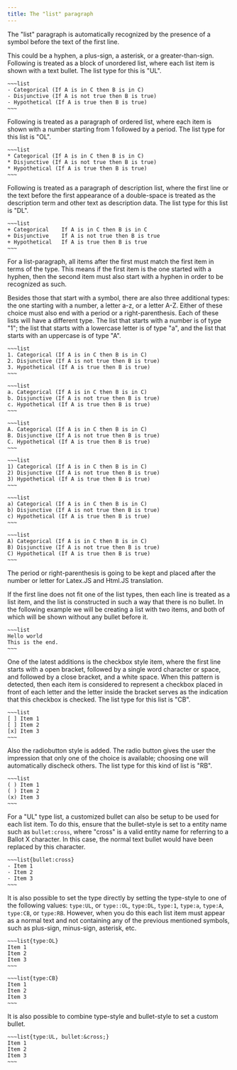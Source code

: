 ```yaml
---
title: The "list" paragraph
---
```


The "list" paragraph is automatically recognized
by the presence of a symbol before 
the text of the first line.

This could be a hyphen, a plus-sign, a asterisk,
or a greater-than-sign. 
Following is treated as a block of unordered list,
where each list item is shown with a text bullet.
The list type for this is "UL".

    ~~~list
    - Categorical (If A is in C then B is in C)
    - Disjunctive (If A is not true then B is true)
    - Hypothetical (If A is true then B is true)
    ~~~

Following is treated as a paragraph of ordered list,
where each item is shown with a number starting from
1 followed by a period. The list type for this list
is "OL".

    ~~~list
    * Categorical (If A is in C then B is in C)
    * Disjunctive (If A is not true then B is true)
    * Hypothetical (If A is true then B is true)
    ~~~

Following is treated as a paragraph of description list,
where the first line or the text before the first appearance
of a double-space is treated as the description term
and other text as description data. The list type for this
list is "DL".

    ~~~list
    + Categorical    If A is in C then B is in C
    + Disjunctive    If A is not true then B is true
    + Hypothetical   If A is true then B is true
    ~~~

For a list-paragraph, 
all items after the first must match the first item
in terms of the type. 
This means if the first item is the one started 
with a hyphen, then the second item must also 
start with a hyphen in order to be recognized
as such. 

Besides those that start with a symbol, there
are also three additional types: the one 
starting with a number, a letter a-z, or a letter
A-Z. Either of these choice must also end
with a period or a right-parenthesis. Each
of these lists will have a different type. The 
list that starts with a number is of type "1"; 
the list that starts with a lowercase letter is
of type "a", and the list that starts with an uppercase
is of type "A".

    ~~~list
    1. Categorical (If A is in C then B is in C)
    2. Disjunctive (If A is not true then B is true)
    3. Hypothetical (If A is true then B is true)
    ~~~

    ~~~list
    a. Categorical (If A is in C then B is in C)
    b. Disjunctive (If A is not true then B is true)
    c. Hypothetical (If A is true then B is true)
    ~~~

    ~~~list
    A. Categorical (If A is in C then B is in C)
    B. Disjunctive (If A is not true then B is true)
    C. Hypothetical (If A is true then B is true)
    ~~~

    ~~~list
    1) Categorical (If A is in C then B is in C)
    2) Disjunctive (If A is not true then B is true)
    3) Hypothetical (If A is true then B is true)
    ~~~

    ~~~list
    a) Categorical (If A is in C then B is in C)
    b) Disjunctive (If A is not true then B is true)
    c) Hypothetical (If A is true then B is true)
    ~~~

    ~~~list
    A) Categorical (If A is in C then B is in C)
    B) Disjunctive (If A is not true then B is true)
    C) Hypothetical (If A is true then B is true)
    ~~~

The period or right-parenthesis is going to be kept
and placed after the number or letter
for Latex.JS and Html.JS translation. 

If the first line does not fit one of the list types, 
then each line is treated as a list item, and the list
is constructed in such a way that there is no bullet. 
In the following example we will be creating a list
with two items, and both of which will be shown without
any bullet before it.

    ~~~list
    Hello world
    This is the end.
    ~~~

One of the latest additions is the checkbox style item,
where the first line starts with a open bracket, followed
by a single word character or space, and followed by a close bracket,
and a white space. When this pattern is detected, then each
item is considered to represent a checkbox placed in front of
each letter and the letter inside the bracket serves
as the indication that this checkbox is checked. The list
type for this list is "CB".

    ~~~list
    [ ] Item 1
    [ ] Item 2
    [x] Item 3
    ~~~

Also the radiobutton style is added. The radio button gives
the user the impression that only one of the choice is available;
choosing one will automatically discheck others. The list type
for this kind of list is "RB".

    ~~~list
    ( ) Item 1
    ( ) Item 2
    (x) Item 3
    ~~~

For a "UL" type list, 
a customized
bullet can also be setup to be used for each list item.
To do this, ensure that the bullet-style is set to a 
entity name such as 
``bullet:cross``, where "cross" is a valid entity name
for referring to a Ballot X character. In this case,
the normal text bullet would have been replaced by 
this character.

    ~~~list{bullet:cross}
    - Item 1
    - Item 2
    - Item 3
    ~~~

It is also possible to set the type directly by setting the
type-style to one of the following values: ``type:UL``, or
``type::OL``, ``type:DL``, ``type:1``, ``type:a``, ``type:A``, 
``type:CB``, or ``type:RB``. However, when you do this each list
item must appear as a normal text and not containing any of the 
previous mentioned symbols, such as plus-sign, minus-sign, asterisk, etc.

    ~~~list{type:OL}
    Item 1
    Item 2
    Item 3
    ~~~

    ~~~list{type:CB}
    Item 1
    Item 2
    Item 3
    ~~~

It is also possible to combine type-style and bullet-style
to set a custom bullet. 

    ~~~list{type:UL, bullet:&cross;}
    Item 1
    Item 2
    Item 3
    ~~~